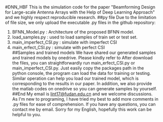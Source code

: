 #DNN_HBF
This is the simulation code for the paper "Beamforming Design for Large-scale Antenna Arrays with the Help of Deep Learning Approach" and
we highly respect reproducible research. 
##py file
Due to the limitation of file size, we only upload the executable .py files in the github repository:     
1. BFNN_Model.py : Architecture of the proposed BFNN model.      
2. load_samples.py : used to load samples of train set or test set.    
3. main_imperfect_CSI.py : simulate with imperfect CSI    
4. main_erfect_CSI.py : simulate with perfect CSI   
##Samples and trained models
We have shared our generated samples and trained models by onedrive. Please kindly refer to 
After download the files, you can straightforwardly run main_erfect_CSI.py or main_imperfect_CSI.py.
Just easily copy the packages path in the python console, the program can load the data for training or testing.
Similar operation can help you load our trained model, which is corresponding to the results in our paper.
In addition, we also provide the matlab codes on onedrive so you can generate samples by yourself.
##End
My email is lint17@fudan.edu.cn and we  welcome discussions. As I'm new to programing, I have tried my best to 
add more comments in .py files for ease of comprehension. If you have any questions, you can contact me by email.
Sorry for my English, hopefully this work can be helpful to you.
